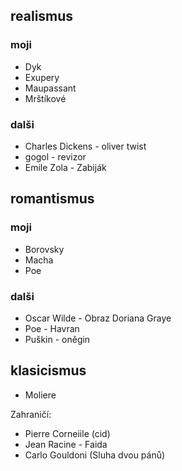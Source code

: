 ## realismus
### moji
* Dyk
* Exupery
* Maupassant
* Mrštíkové
### dalši
* Charles Dickens - oliver twist
* gogol - revizor
* Emile Zola - Zabiják

## romantismus
### moji
* Borovsky
* Macha
* Poe
### dalši
* Oscar Wilde - Obraz Doriana Graye 
* Poe - Havran
* Puškin - oněgin

## klasicismus
* Moliere

Zahraničí:
* Pierre Corneiile (cid)
* Jean Racine - Faida
* Carlo Gouldoni (Sluha dvou pánů)